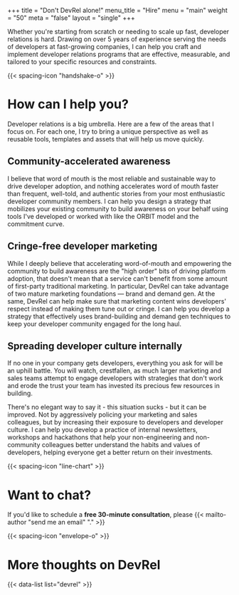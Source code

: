 +++
title = "Don't DevRel alone!"
menu_title = "Hire"
menu = "main"
weight = "50"
meta = "false"
layout = "single"
+++

Whether you're starting from scratch or needing to scale up fast, developer relations is hard. Drawing on over 5 years of experience serving the needs of developers at fast-growing companies, I can help you craft and implement developer relations programs that are effective, measurable, and tailored to your specific resources and constraints.

{{< spacing-icon "handshake-o" >}}

# How can I help you?
Developer relations is a big umbrella. Here are a few of the areas that I focus on. For each one, I try to bring a unique perspective as well as reusable tools, templates and assets that will help us move quickly.

## Community-accelerated awareness
I believe that word of mouth is the most reliable and sustainable way to drive developer adoption, and nothing accelerates word of mouth faster than frequent, well-told, and authentic stories from your most enthusiastic developer community members. I can help you design a strategy that mobilizes your existing community to build awareness on your behalf using tools I've developed or worked with like the ORBIT model and the commitment curve.

## Cringe-free developer marketing
While I deeply believe that accelerating word-of-mouth and empowering the community to build awareness are the "high order" bits of driving platform adoption, that doesn't mean that a service can't benefit from some amount of first-party traditional marketing. In particular, DevRel can take advantage of two mature marketing foundations — brand and demand gen. At the same, DevRel can help make sure that marketing content wins developers' respect instead of making them tune out or cringe. I can help you develop a strategy that effectively uses brand-building and demand gen techniques to keep your developer community engaged for the long haul.

## Spreading developer culture internally
If no one in your company gets developers, everything you ask for will be an
uphill battle. You will watch, crestfallen, as much larger marketing and sales teams attempt to engage developers with strategies that don't work and erode the trust your team has invested its precious few resources in building.

There's no elegant way to say it - this situation sucks - but it can be improved. Not by aggressively policing your marketing and sales colleagues, but by increasing their exposure to developers and developer culture. I can help you develop a practice of internal newsletters, workshops and hackathons that help your non-engineering and non-community colleagues better understand the habits and values of developers, helping everyone get a better return on their investments.

{{< spacing-icon "line-chart" >}}

# Want to chat?

If you'd like to schedule a **free 30-minute consultation**, please {{< mailto-author "send me an email" "." >}}

{{< spacing-icon "envelope-o" >}}

# More thoughts on DevRel

{{< data-list list="devrel" >}}
